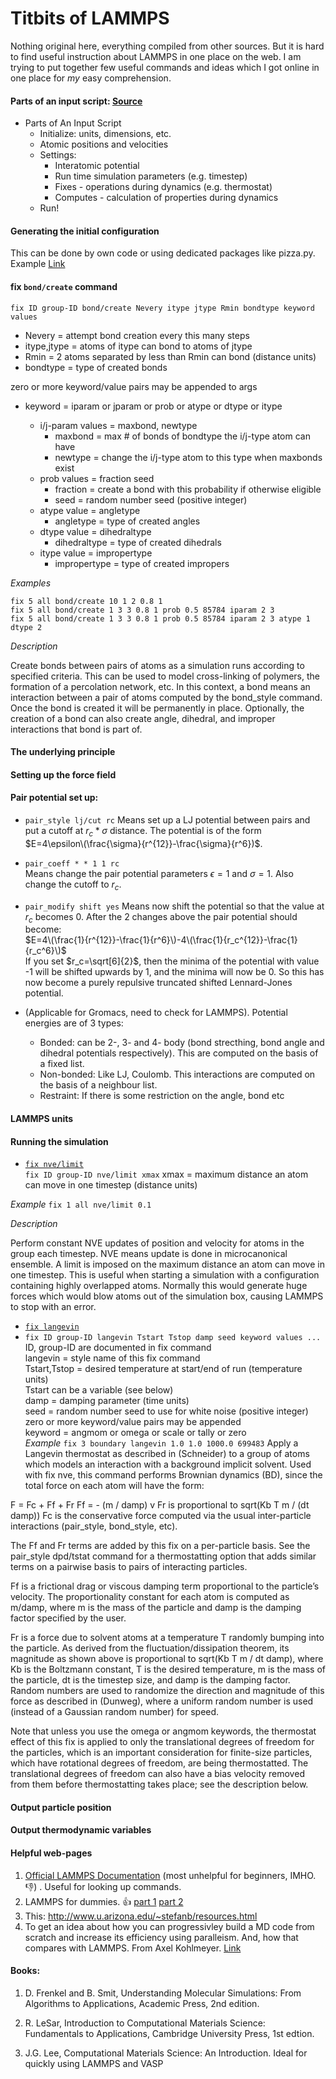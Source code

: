 # Titbits of LAMMPS
Nothing original here, everything compiled from other sources. But it is hard to find useful instruction about LAMMPS in one place on the web. I am trying to put together few useful commands and ideas which I got online in one place for *my* easy comprehension.

#### Parts of an input script: [Source](http://www.u.arizona.edu/~stefanb/Files/HPCTutorials/MD-lammps-Final.pdf)
* Parts of An Input Script
  * Initialize: units, dimensions, etc.
  * Atomic positions and velocities
  * Settings:
    * Interatomic potential
    * Run time simulation parameters (e.g. timestep)
    * Fixes - operations during dynamics (e.g. thermostat)
    * Computes - calculation of properties during dynamics
  * Run!

#### Generating the initial configuration

This can be done by own code or using dedicated packages like pizza.py.    
Example [Link](http://lammps.sandia.gov/doc/99/data_format.html)  
  
#### fix `bond/create` command

```
fix ID group-ID bond/create Nevery itype jtype Rmin bondtype keyword values 
```
* Nevery = attempt bond creation every this many steps
* itype,jtype = atoms of itype can bond to atoms of jtype
* Rmin = 2 atoms separated by less than Rmin can bond (distance units)
* bondtype = type of created bonds

zero or more keyword/value pairs may be appended to args
* keyword = iparam or jparam or prob or atype or dtype or itype

	* i/j-param values = maxbond, newtype
    	* maxbond = max # of bonds of bondtype the i/j-type atom can have
  		* newtype = change the i/j-type atom to this type when maxbonds exist
	* prob values = fraction seed
  		* fraction = create a bond with this probability if otherwise eligible
  		* seed = random number seed (positive integer)
	* atype value = angletype
  		* angletype = type of created angles
	* dtype value = dihedraltype
  		* dihedraltype = type of created dihedrals
	* itype value = impropertype
  		* impropertype = type of created impropers

*Examples*
```
fix 5 all bond/create 10 1 2 0.8 1
fix 5 all bond/create 1 3 3 0.8 1 prob 0.5 85784 iparam 2 3
fix 5 all bond/create 1 3 3 0.8 1 prob 0.5 85784 iparam 2 3 atype 1 dtype 2
```
*Description*

Create bonds between pairs of atoms as a simulation runs according to specified criteria. This can be used to model cross-linking of polymers, the formation of a percolation network, etc. In this context, a bond means an interaction between a pair of atoms computed by the bond_style command. Once the bond is created it will be permanently in place. Optionally, the creation of a bond can also create angle, dihedral, and improper interactions that bond is part of. 

#### The underlying principle

#### Setting up the force field 
#### Pair potential set up:
* `pair_style lj/cut rc`
Means set up a LJ potential between pairs and put a cutoff at $r_c*\sigma$ distance. The potential is of the form  
$E=4\epsilon\(\frac{\sigma}{r^{12}}-\frac{\sigma}{r^6})$.
* `pair_coeff * * 1 1 rc`  
Means change the pair potential parameters $\epsilon=1$ and $\sigma=1$. Also change the cutoff to $r_c$.  
* `pair_modify shift yes`
Means now shift the potential so that the value at $r_c$ becomes 0. After the 2 changes above the pair potential should become:   
$E=4\(\frac{1}{r^{12}}-\frac{1}{r^6}\)-4\(\frac{1}{r_c^{12}}-\frac{1}{r_c^6}\)$  
If you set $r_c=\sqrt[6]{2}$, then the minima of the potential with value -1 will be shifted upwards by 1, and the minima
will now be 0. So this has now become a purely repulsive truncated shifted Lennard-Jones potential.

* (Applicable for Gromacs, need to check for LAMMPS). Potential energies are of 3 types:
	* Bonded: can be 2-, 3- and 4- body (bond strecthing, bond angle and dihedral potentials respectively). This are computed on the basis of a fixed list.
	* Non-bonded: Like LJ, Coulomb. This interactions are computed on the basis of a neighbour list.
	* Restraint: If there is some restriction on the angle, bond etc
#### LAMMPS units 

#### Running the simulation  
* [`fix nve/limit`](http://lammps.sandia.gov/doc/fix_nve_limit.html)  
`fix ID group-ID nve/limit xmax`
xmax = maximum distance an atom can move in one timestep (distance units)  

*Example*
`fix 1 all nve/limit 0.1`

*Description*

Perform constant NVE updates of position and velocity for atoms in the group each timestep. NVE means update is done in microcanonical ensemble. A limit is imposed on the maximum distance an atom can move in one timestep. This is useful when starting a simulation with a configuration containing highly overlapped atoms. Normally this would generate huge forces which would blow atoms out of the simulation box, causing LAMMPS to stop with an error.

* [`fix langevin`](http://lammps.sandia.gov/doc/fix_langevin.html)
* `fix ID group-ID langevin Tstart Tstop damp seed keyword values ...  `
ID, group-ID are documented in fix command  
langevin = style name of this fix command  
Tstart,Tstop = desired temperature at start/end of run (temperature units)  
Tstart can be a variable (see below)  
damp = damping parameter (time units)  
seed = random number seed to use for white noise (positive integer)  
zero or more keyword/value pairs may be appended  
keyword = angmom or omega or scale or tally or zero  
*Example*
`fix 3 boundary langevin 1.0 1.0 1000.0 699483`
Apply a Langevin thermostat as described in (Schneider) to a group of atoms which models an interaction with a background implicit solvent. Used with fix nve, this command performs Brownian dynamics (BD), since the total force on each atom will have the form:

F = Fc + Ff + Fr
Ff = - (m / damp) v
Fr is proportional to sqrt(Kb T m / (dt damp))
Fc is the conservative force computed via the usual inter-particle interactions (pair_style, bond_style, etc).

The Ff and Fr terms are added by this fix on a per-particle basis. See the pair_style dpd/tstat command for a thermostatting option that adds similar terms on a pairwise basis to pairs of interacting particles.

Ff is a frictional drag or viscous damping term proportional to the particle’s velocity. The proportionality constant for each atom is computed as m/damp, where m is the mass of the particle and damp is the damping factor specified by the user.

Fr is a force due to solvent atoms at a temperature T randomly bumping into the particle. As derived from the fluctuation/dissipation theorem, its magnitude as shown above is proportional to sqrt(Kb T m / dt damp), where Kb is the Boltzmann constant, T is the desired temperature, m is the mass of the particle, dt is the timestep size, and damp is the damping factor. Random numbers are used to randomize the direction and magnitude of this force as described in (Dunweg), where a uniform random number is used (instead of a Gaussian random number) for speed.

Note that unless you use the omega or angmom keywords, the thermostat effect of this fix is applied to only the translational degrees of freedom for the particles, which is an important consideration for finite-size particles, which have rotational degrees of freedom, are being thermostatted. The translational degrees of freedom can also have a bias velocity removed from them before thermostatting takes place; see the description below.


#### Output particle position 

#### Output thermodynamic variables 

#### Helpful web-pages 
1. [Official LAMMPS Documentation](http://lammps.sandia.gov/doc/Manual.html) (most unhelpful for beginners, IMHO. :-1:) . Useful for looking up commands.
2. LAMMPS for dummies. :+1:
[part 1](http://wp.df.uba.ar/gebi/wp-content/uploads/sites/9/2016/06/lammps.pdf)
[part 2](http://wp.df.uba.ar/gebi/wp-content/uploads/sites/9/2016/06/ferlammps.pdf)
3. This: http://www.u.arizona.edu/~stefanb/resources.html
4. To get an idea about how you can progressivley build a MD code from scratch and increase its 
efficiency using paralleism. And, how that compares with LAMMPS. From Axel Kohlmeyer. [Link](https://docs.google.com/viewer?a=v&pid=sites&srcid=ZGVmYXVsdGRvbWFpbnxha29obG1leXxneDo0YTNhZTUwMzU2NTIzNzYy)

#### Books:
1. D. Frenkel and B. Smit, Understanding Molecular Simulations: From  Algorithms to Applications, Academic Press, 2nd edition. 

2. R. LeSar, Introduction to Computational Materials Science: Fundamentals to Applications, Cambridge University Press, 1st edtion. 

3. J.G. Lee, Computational Materials Science: An Introduction. Ideal for quickly using LAMMPS and VASP
